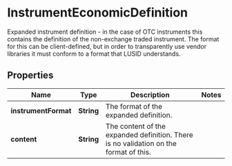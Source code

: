 

# InstrumentEconomicDefinition

Expanded instrument definition - in the case of OTC instruments  this contains the definition of the non-exchange traded instrument.  The format for this can be client-defined, but in order to transparently use  vendor libraries it must conform to a format that LUSID understands.
## Properties

Name | Type | Description | Notes
------------ | ------------- | ------------- | -------------
**instrumentFormat** | **String** | The format of the expanded definition. | 
**content** | **String** | The content of the expanded definition. There is no validation on the format of this. | 



